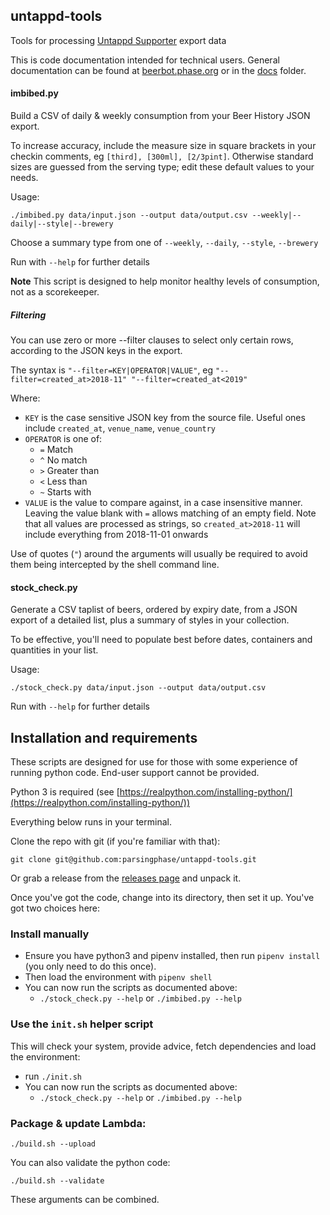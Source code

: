 ## untappd-tools

Tools for processing [Untappd Supporter](https://untappd.com/supporter) export data

This is code documentation intended for technical users. General documentation can be found at 
[beerbot.phase.org](https://beerbot.phase.org) or in the [docs](docs/index.md) folder.

#### imbibed.py

Build a CSV of daily & weekly consumption from your Beer History JSON export.

To increase accuracy, include the measure size in square brackets in your checkin comments, eg `[third], [300ml], [2/3pint]`.
Otherwise standard sizes are guessed from the serving type; edit these default values to your needs.

Usage:

    ./imbibed.py data/input.json --output data/output.csv --weekly|--daily|--style|--brewery
   
Choose a summary type from one of `--weekly`, `--daily`, `--style`, `--brewery`   
    
Run with `--help` for further details

 **Note** This script is designed to help monitor healthy levels of consumption, not as a scorekeeper.
 
##### Filtering

You can use zero or more --filter clauses to select only certain rows, according to the JSON keys in the export.

The syntax is `"--filter=KEY|OPERATOR|VALUE"`, eg `"--filter=created_at>2018-11" "--filter=created_at<2019"`

Where:
 - `KEY` is the case sensitive JSON key from the source file. Useful ones include `created_at`, `venue_name`, `venue_country`
 - `OPERATOR` is one of: 
   - `=` Match
   - `^` No match
   - `>` Greater than
   - `<` Less than
   - `~` Starts with
 - `VALUE` is the value to compare against, in a case insensitive manner. Leaving the value blank with `=` allows matching of an empty field.
 Note that all values are processed as strings, so `created_at>2018-11` will include everything from 2018-11-01 onwards  
 
Use of quotes (`"`) around the arguments will usually be required to avoid them being intercepted by the shell command line.
 
#### stock_check.py
 
Generate a CSV taplist of beers, ordered by expiry date, from a JSON export of a detailed list, plus a summary of styles in
your collection.

To be effective, you'll need to populate best before dates, containers and quantities in your list.

Usage:

    ./stock_check.py data/input.json --output data/output.csv

Run with `--help` for further details

## Installation and requirements

These scripts are designed for use for those with some experience of running python code. 
End-user support cannot be provided.

Python 3 is required (see [https://realpython.com/installing-python/](https://realpython.com/installing-python/))

Everything below runs in your terminal.

Clone the repo with git (if you're familiar with that):
        
    git clone git@github.com:parsingphase/untappd-tools.git
    
Or grab a release from the [releases page](https://github.com/parsingphase/untappd-tools/releases) and unpack it.

Once you've got the code, change into its directory, then set it up. You've got two choices here:

### Install manually

 - Ensure you have python3 and pipenv installed, then run `pipenv install` (you only need to do this once).
 - Then load the environment with `pipenv shell`
 - You can now run the scripts as documented above:
   - `./stock_check.py --help` or `./imbibed.py --help`  
   
### Use the `init.sh` helper script

This will check your system, provide advice, fetch dependencies and load the environment:

 - run `./init.sh`  
 - You can now run the scripts as documented above:
   - `./stock_check.py --help` or `./imbibed.py --help`      
    
### Package & update Lambda:

    ./build.sh --upload
    
You can also validate the python code:    

    ./build.sh --validate
    
These arguments can be combined.    
    